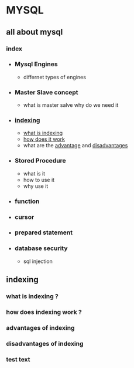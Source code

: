 # MYSQL 
## all about mysql 

### index 
- ###  Mysql Engines 
    - differnet types of engines 
- ### Master Slave concept 
    - what is master salve why do we need it 
- ### [indexing](##indexing) 
    - [what is indexing](#what-is-indexing-?) 
    - [how does it work](#how-does-indexing-work-?)
    - what are the [advantage](#advantages-of-indexing) and [disadvantages](#disadvantages-of-indexing) 
- ### Stored Procedure 
    - what is it 
    - how to use it 
    - why use it 
- ### function
- ### cursor 
- ### prepared statement 
- ### database security 
    - sql injection 


## indexing 

### what is indexing ?

### how does indexing work ?

### advantages of indexing

### disadvantages of indexing

### test text 